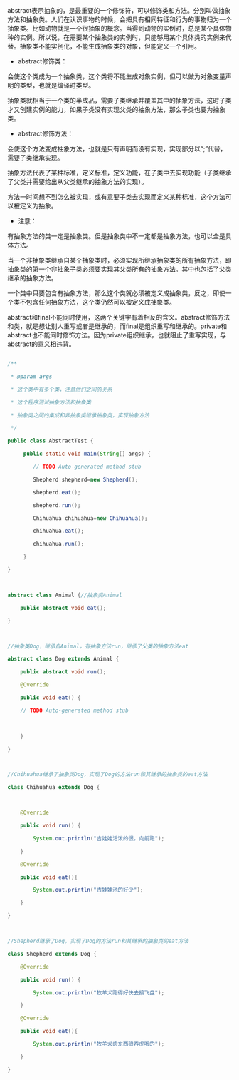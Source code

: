 abstract表示抽象的，是最重要的一个修饰符，可以修饰类和方法。分别叫做抽象方法和抽象类。人们在认识事物的时候，会把具有相同特征和行为的事物归为一个抽象类。比如动物就是一个很抽象的概念。当得到动物的实例时，总是某个具体物种的实例。所以说，在需要某个抽象类的实例时，只能够用某个具体类的实例来代替。抽象类不能实例化，不能生成抽象类的对象，但能定义一个引用。
* abstract修饰类：
会使这个类成为一个抽象类，这个类将不能生成对象实例，但可以做为对象变量声明的类型，也就是编译时类型。
抽象类就相当于一个类的半成品，需要子类继承并覆盖其中的抽象方法，这时子类才又创建实例的能力，如果子类没有实现父类的抽象方法，那么子类也要为抽象类。
* abstract修饰方法：
会使这个方法变成抽象方法，也就是只有声明而没有实现，实现部分以“;”代替，需要子类继承实现。
抽象方法代表了某种标准，定义标准，定义功能，在子类中去实现功能（子类继承了父类并需要给出从父类继承的抽象方法的实现）。
方法一时间想不到怎么被实现，或有意要子类去实现而定义某种标准，这个方法可以被定义为抽象。
* 注意：
有抽象方法的类一定是抽象类。但是抽象类中不一定都是抽象方法，也可以全是具体方法。
当一个非抽象类继承自某个抽象类时，必须实现所继承抽象类的所有抽象方法，即抽象类的第一个非抽象子类必须要实现其父类所有的抽象方法。其中也包括了父类继承的抽象方法。
一个类中只要包含有抽象方法，那么这个类就必须被定义成抽象类，反之，即使一个类不包含任何抽象方法，这个类仍然可以被定义成抽象类。
abstract和final不能同时使用，这两个关键字有着相反的含义。abstract修饰方法和类，就是想让别人重写或者是继承的，而final是组织重写和继承的。private和abstract也不能同时修饰方法。因为private组织继承，也就阻止了重写实现，与abstract的意义相违背。
```java  
/**
 * @param args
 * 这个类中有多个类，注意他们之间的关系
 * 这个程序测试抽象方法和抽象类
 * 抽象类之间的集成和非抽象类继承抽象类，实现抽象方法
 */
public class AbstractTest {
	 public static void main(String[] args) {
		// TODO Auto-generated method stub
		Shepherd shepherd=new Shepherd();
		shepherd.eat();
		shepherd.run();
		Chihuahua chihuahua=new Chihuahua();
		chihuahua.eat();
		chihuahua.run();
	 }
}

abstract class Animal {//抽象类Animal
	public abstract void eat();
} 

//抽象类Dog，继承自Animal，有抽象方法run，继承了父类的抽象方法eat
abstract class Dog extends Animal {
	public abstract void run();
	@Override
	public void eat() {
	// TODO Auto-generated method stub
	
	}
}

//Chihuahua继承了抽象类Dog，实现了Dog的方法run和其继承的抽象类的eat方法
class Chihuahua extends Dog {

	@Override
	public void run() {
		System.out.println("吉娃娃活泼的很，向前跑");
	}
	@Override
	public void eat(){
		System.out.println("吉娃娃池的好少");
	}
}

//Shepherd继承了Dog，实现了Dog的方法run和其继承的抽象类的eat方法
class Shepherd extends Dog {
	@Override
	public void run() {
		System.out.println("牧羊犬跑得好快去接飞盘");
	}
	@Override
	public void eat(){
		System.out.println("牧羊犬齿东西狼吞虎咽的");
	}
}
```